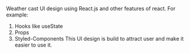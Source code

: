 Weather cast UI design using React.js and other features of react.
For example:
1) Hooks like useState
2) Props
3) Styled-Components
This UI design is build to attract user and make it easier to use it.